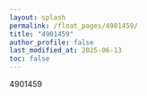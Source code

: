 ```yaml
---
layout: splash
permalink: /float_pages/4901459/
title: "4901459"
author_profile: false
last_modified_at: 2025-06-13
toc: false
---
```

 
4901459

